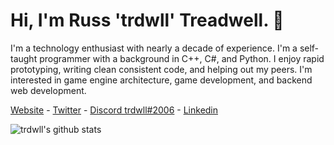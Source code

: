 # Hi, I'm Russ 'trdwll' Treadwell. 👋

I'm a technology enthusiast with nearly a decade of experience. I'm a self-taught programmer with a background in C++, C#, and Python. I enjoy rapid prototyping, writing clean consistent code, and helping out my peers. I'm interested in game engine architecture, game development, and backend web development.

[Website](https://trdwll.com) - [Twitter](https://twitter.com/trdwll) - [Discord trdwll#2006](https://discordapp.com/users/220419942464487434) - [Linkedin](https://www.linkedin.com/in/trdwll/)

![trdwll's github stats](https://github-readme-stats.vercel.app/api?username=trdwll&show_icons=true&theme=radical)
